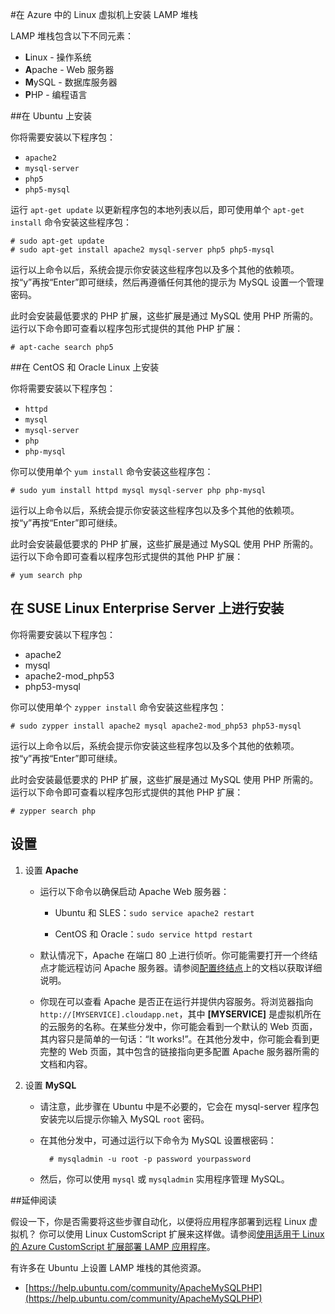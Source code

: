 <properties
	pageTitle="在 Linux 虚拟机上安装 LAMP 堆栈"
	description="了解如何在 Azure 中的 Linux 虚拟机 (VM) 上安装 LAMP 堆栈。可以在 Ubuntu 或 CentOS 上进行安装。"
	services="virtual-machines"
	documentationCenter=""
	authors="szarkos"
	manager="timlt"
	editor=""/>

<tags
	ms.service="virtual-machines"
	ms.date="07/29/2015"
	wacn.date=""/>



#在 Azure 中的 Linux 虚拟机上安装 LAMP 堆栈

LAMP 堆栈包含以下不同元素：

- **L**inux - 操作系统
- **A**pache - Web 服务器
- **M**ySQL - 数据库服务器
- **P**HP - 编程语言


##在 Ubuntu 上安装

你将需要安装以下程序包：

- `apache2`
- `mysql-server`
- `php5`
- `php5-mysql`

运行 `apt-get update` 以更新程序包的本地列表以后，即可使用单个 `apt-get install` 命令安装这些程序包：

	# sudo apt-get update
	# sudo apt-get install apache2 mysql-server php5 php5-mysql

运行以上命令以后，系统会提示你安装这些程序包以及多个其他的依赖项。按“y”再按“Enter”即可继续，然后再遵循任何其他的提示为 MySQL 设置一个管理密码。

此时会安装最低要求的 PHP 扩展，这些扩展是通过 MySQL 使用 PHP 所需的。运行以下命令即可查看以程序包形式提供的其他 PHP 扩展：

	# apt-cache search php5


##在 CentOS 和 Oracle Linux 上安装

你将需要安装以下程序包：

- `httpd`
- `mysql`
- `mysql-server`
- `php`
- `php-mysql`

你可以使用单个 `yum install` 命令安装这些程序包：

	# sudo yum install httpd mysql mysql-server php php-mysql

运行以上命令以后，系统会提示你安装这些程序包以及多个其他的依赖项。按“y”再按“Enter”即可继续。

此时会安装最低要求的 PHP 扩展，这些扩展是通过 MySQL 使用 PHP 所需的。运行以下命令即可查看以程序包形式提供的其他 PHP 扩展：

	# yum search php


## 在 SUSE Linux Enterprise Server 上进行安装

你将需要安装以下程序包：

- apache2
- mysql
- apache2-mod\_php53
- php53-mysql

你可以使用单个 `zypper install` 命令安装这些程序包：

	# sudo zypper install apache2 mysql apache2-mod_php53 php53-mysql

运行以上命令以后，系统会提示你安装这些程序包以及多个其他的依赖项。按“y”再按“Enter”即可继续。

此时会安装最低要求的 PHP 扩展，这些扩展是通过 MySQL 使用 PHP 所需的。运行以下命令即可查看以程序包形式提供的其他 PHP 扩展：

	# zypper search php


设置
----------

1. 设置 **Apache**

	- 运行以下命令以确保启动 Apache Web 服务器：

		- Ubuntu 和 SLES：`sudo service apache2 restart`

		- CentOS 和 Oracle：`sudo service httpd restart`

	- 默认情况下，Apache 在端口 80 上进行侦听。你可能需要打开一个终结点才能远程访问 Apache 服务器。请参阅[配置终结点](/documentation/articles/virtual-machines-set-up-endpoints)上的文档以获取详细说明。

	- 你现在可以查看 Apache 是否正在运行并提供内容服务。将浏览器指向 `http://[MYSERVICE].cloudapp.net`，其中 **[MYSERVICE]** 是虚拟机所在的云服务的名称。在某些分发中，你可能会看到一个默认的 Web 页面，其内容只是简单的一句话：“It works!”。在其他分发中，你可能会看到更完整的 Web 页面，其中包含的链接指向更多配置 Apache 服务器所需的文档和内容。

2. 设置 **MySQL**

	- 请注意，此步骤在 Ubuntu 中是不必要的，它会在 mysql-server 程序包安装完以后提示你输入 MySQL `root` 密码。

	- 在其他分发中，可通过运行以下命令为 MySQL 设置根密码：

			# mysqladmin -u root -p password yourpassword

	- 然后，你可以使用 `mysql` 或 `mysqladmin` 实用程序管理 MySQL。


##延伸阅读

假设一下，你是否需要将这些步骤自动化，以便将应用程序部署到远程 Linux 虚拟机？ 你可以使用 Linux CustomScript 扩展来这样做。请参阅[使用适用于 Linux 的 Azure CustomScript 扩展部署 LAMP 应用程序](/documentation/articles/virtual-machines-linux-script-lamp)。

有许多在 Ubuntu 上设置 LAMP 堆栈的其他资源。

- [https://help.ubuntu.com/community/ApacheMySQLPHP](https://help.ubuntu.com/community/ApacheMySQLPHP)

<!---HONumber=70-->